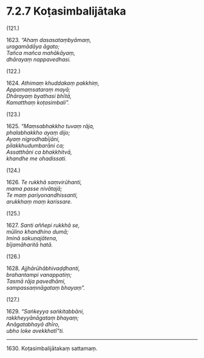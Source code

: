 

# 7.2.7 Koṭasimbalijātaka




(121.)

1623\. _“Ahaṃ dasasataṃbyāmaṃ,_  
_uragamādāya āgato;_  
_Tañca mañca mahākāyaṃ,_  
_dhārayaṃ nappavedhasi._  


(122.)

1624\. _Athimaṃ khuddakaṃ pakkhiṃ,_  
_Appamaṃsataraṃ mayā;_  
_Dhārayaṃ byathasi bhītā,_  
_Kamatthaṃ koṭasimbali”._  


(123.)

1625\. _“Maṃsabhakkho tuvaṃ rāja,_  
_phalabhakkho ayaṃ dijo;_  
_Ayaṃ nigrodhabījāni,_  
_pilakkhudumbarāni ca;_  
_Assatthāni ca bhakkhitvā,_  
_khandhe me ohadissati._  


(124.)

1626\. _Te rukkhā saṃvirūhanti,_  
_mama passe nivātajā;_  
_Te maṃ pariyonandhissanti,_  
_arukkhaṃ maṃ karissare._  


(125.)

1627\. _Santi aññepi rukkhā se,_  
_mūlino khandhino dumā;_  
_Iminā sakuṇajātena,_  
_bījamāharitā hatā._  


(126.)

1628\. _Ajjhārūhābhivaḍḍhanti,_  
_brahantampi vanappatiṃ;_  
_Tasmā rāja pavedhāmi,_  
_sampassaṃnāgataṃ bhayaṃ”._  


(127.)

1629\. _“Saṅkeyya saṅkitabbāni,_  
_rakkheyyānāgataṃ bhayaṃ;_  
_Anāgatabhayā dhīro,_  
_ubho loke avekkhatī”ti._  


---

1630\. Koṭasimbalijātakaṃ sattamaṃ.





